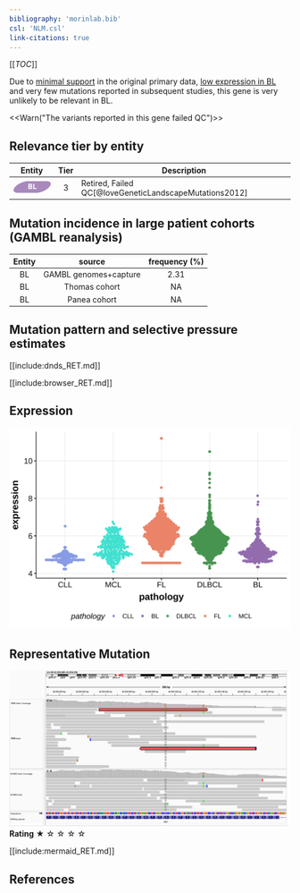 ```yaml
---
bibliography: 'morinlab.bib'
csl: 'NLM.csl'
link-citations: true
---
```

[[_TOC_]]

Due to [minimal support](RET#representative-mutation) in the original primary data, [low expression in BL](RET#ret-expression) and very few mutations reported in subsequent studies, this gene is very unlikely to be relevant in BL. 

<<Warn("The variants reported in this gene failed QC")>>


## Relevance tier by entity

|Entity|Tier|Description                           |
|:------:|:----:|--------------------------------------|
|![BL](images/icons/BL_tier2.png)    |3   |Retired, Failed QC[@loveGeneticLandscapeMutations2012]|

## Mutation incidence in large patient cohorts (GAMBL reanalysis)

|Entity|source               |frequency (%)|
|:------:|:---------------------:|:-------------:|
|BL    |GAMBL genomes+capture|2.31         |
|BL    |Thomas cohort        |  NA         |
|BL    |Panea cohort         |  NA         |

## Mutation pattern and selective pressure estimates

[[include:dnds_RET.md]]




[[include:browser_RET.md]]

## Expression
![](images/gene_expression/RET_by_pathology.svg)
<!-- ORIGIN: loveGeneticLandscapeMutations2012 -->
<!-- BL: loveGeneticLandscapeMutations2012 -->

## Representative Mutation

![](primary/Love_RET_42930092.png)
**Rating**
&starf; &star; &star; &star; &star;


[[include:mermaid_RET.md]]

## References

